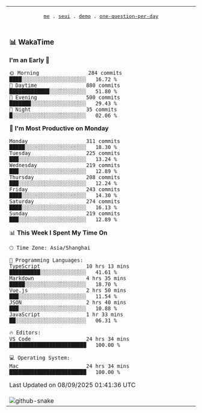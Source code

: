 
<div align="center">

<table>
<tr><td>
  <p align="center">
  <samp>
    <a href="https://github.com/seaeam/seaeam">me</a> .
    <a href="https://github.com/SeaMmMm/se-element">seui</a> .
    <a href="https://github.com/seaeam/project-demo">demo</a> .
    <a href="https://github.com/506-FETL/one-question-per-day">one-question-per-day</a>
    
  </samp>
    </p>
</td></tr>

<tr><td>

### 📊 WakaTime

<!--START_SECTION:waka-->
**I'm an Early 🐤** 

```text
🌞 Morning                284 commits         ████░░░░░░░░░░░░░░░░░░░░░   16.72 % 
🌆 Daytime                880 commits         █████████████░░░░░░░░░░░░   51.80 % 
🌃 Evening                500 commits         ███████░░░░░░░░░░░░░░░░░░   29.43 % 
🌙 Night                  35 commits          █░░░░░░░░░░░░░░░░░░░░░░░░   02.06 % 
```
📅 **I'm Most Productive on Monday** 

```text
Monday                   311 commits         █████░░░░░░░░░░░░░░░░░░░░   18.30 % 
Tuesday                  225 commits         ███░░░░░░░░░░░░░░░░░░░░░░   13.24 % 
Wednesday                219 commits         ███░░░░░░░░░░░░░░░░░░░░░░   12.89 % 
Thursday                 208 commits         ███░░░░░░░░░░░░░░░░░░░░░░   12.24 % 
Friday                   243 commits         ████░░░░░░░░░░░░░░░░░░░░░   14.30 % 
Saturday                 274 commits         ████░░░░░░░░░░░░░░░░░░░░░   16.13 % 
Sunday                   219 commits         ███░░░░░░░░░░░░░░░░░░░░░░   12.89 % 
```


📊 **This Week I Spent My Time On** 

```text
🕑︎ Time Zone: Asia/Shanghai

💬 Programming Languages: 
TypeScript               10 hrs 13 mins      ██████████░░░░░░░░░░░░░░░   41.61 % 
Markdown                 4 hrs 35 mins       █████░░░░░░░░░░░░░░░░░░░░   18.70 % 
Vue.js                   2 hrs 50 mins       ███░░░░░░░░░░░░░░░░░░░░░░   11.54 % 
JSON                     2 hrs 40 mins       ███░░░░░░░░░░░░░░░░░░░░░░   10.88 % 
JavaScript               1 hr 33 mins        ██░░░░░░░░░░░░░░░░░░░░░░░   06.31 % 

🔥 Editors: 
VS Code                  24 hrs 34 mins      █████████████████████████   100.00 % 

💻 Operating System: 
Mac                      24 hrs 34 mins      █████████████████████████   100.00 % 
```


 Last Updated on 08/09/2025 01:41:36 UTC
<!--END_SECTION:waka-->
</td></tr>

<tr><td>
  <img alt="github-snake" src="profile-snake-contrib/github-user-contribution.svg"/>
</td></tr>

</table>
